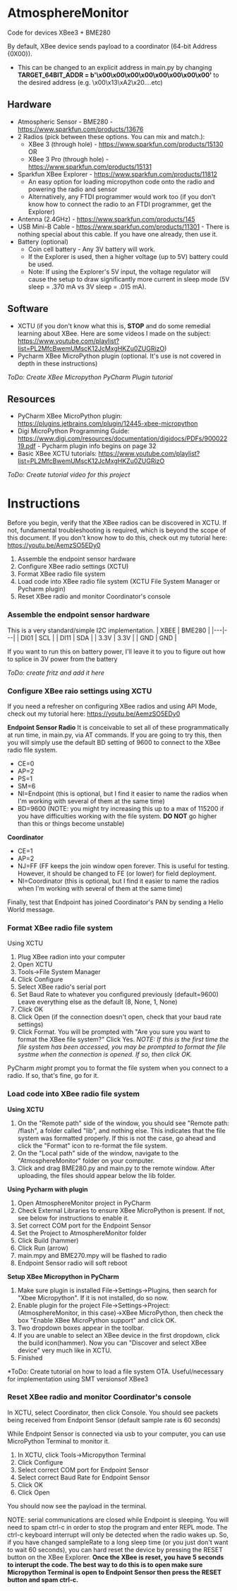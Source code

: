 # AtmosphereMonitor
Code for devices XBee3 + BME280

By default, XBee device sends payload to a coordinator (64-bit Address {0X00}). 
- This can be changed to an explicit address in main.py by changing **TARGET_64BIT_ADDR = b'\x00\x00\x00\x00\x00\x00\x00\x00'** to the desired address (e.g. \x00\x13\xA2\x20....etc)

## Hardware

- Atmospheric Sensor - BME280 - https://www.sparkfun.com/products/13676
- 2 Radios (pick between these options. You can mix and match.): 
  - XBee 3 (through hole) - https://www.sparkfun.com/products/15130 OR
  - XBee 3 Pro (through hole) - https://www.sparkfun.com/products/15131
- Sparkfun XBee Explorer - https://www.sparkfun.com/products/11812
  - An easy option for loading micropython code onto the radio and powering the radio and sensor
  - Alternatively, any FTDI programmer would work too (if you don't know how to connect the radio to an FTDI programmer, get the Explorer)
- Antenna (2.4GHz) - https://www.sparkfun.com/products/145
- USB Mini-B Cable - https://www.sparkfun.com/products/11301  - There is nothing special about this cable. If you have one already, then use it.
- Battery (optional)
    - Coin cell battery - Any 3V battery will work. 
    - If the Explorer is used, then a higher voltage (up to 5V) battery could be used. 
    - Note: If using the Explorer's 5V input, the voltage regulator will cause the setup to draw significantly more current in sleep mode (5V sleep = .370 mA vs 3V sleep = .015 mA). 

## Software 
- XCTU (if you don't know what this is, **STOP** and do some remedial learning about XBee. Here are some videos I made on the subject: https://www.youtube.com/playlist?list=PL2MfcBwemUMscK12JcMxgHKZu0ZUGRizO)
- Pycharm XBee MicroPython plugin (optional. It's use is not covered in depth in these instructions)

*ToDo: Create XBee Micropython PyCharm Plugin tutorial*

## Resources
- PyCharm XBee MicroPython plugin: https://plugins.jetbrains.com/plugin/12445-xbee-micropython
- Digi MicroPython Programming Guide: https://www.digi.com/resources/documentation/digidocs/PDFs/90002219.pdf  - Pycharm plugin info begins on page 32
- Basic XBee XCTU tutorials: https://www.youtube.com/playlist?list=PL2MfcBwemUMscK12JcMxgHKZu0ZUGRizO

*ToDo: Create tutorial video for this project*

# Instructions
Before you begin, verify that the XBee radios can be discovered in XCTU. If not, fundamental troubleshooting is required, which is beyond the scope of this document. If you don't know how to do this, check out my tutorial here: https://youtu.be/AemzSO5EDy0
1. Assemble the endpoint sensor hardware
2. Configure XBee radio settings (XCTU)
2. Format XBee radio file system
3. Load code into XBee radio file system (XCTU File System Manager or Pycharm plugin)
4. Reset XBee radio and monitor Coordinator's console

### Assemble the endpoint sensor hardware
This is a very standard/simple I2C implementation. 
| XBEE | BME280  |
|---|---|
| DI01  | SCL  |
|  DI11 | SDA  |
| 3.3V  | 3.3V  |
| GND  | GND  |

If you want to run this on battery power, I'll leave it to you to figure out how to splice in 3V power from the battery

*ToDo: create fritz and add it here*

### Configure XBee raio settings using XCTU
If you need a refresher on configuring XBee radios and using API Mode, check out my tutorial here: https://youtu.be/AemzSO5EDy0

**Endpoint Sensor Radio**
It is conceivable to set all of these programmatically at run time, in main.py, via AT commands. If you are going to try this, then you will simply use the default BD setting of 9600 to connect to the XBee radio file system.
- CE=0
- AP=2
- PS=1
- SM=6
- NI=Endpoint (this is optional, but I find it easier to name the radios when I'm working with several of them at the same time)
- BD=9600 (NOTE: you might try increasing this up to a max of 115200 if you have difficulties working with the file system. **DO NOT** go higher than this or things become unstable)

**Coordinator**
- CE=1
- AP=2
- NJ=FF (FF keeps the join window open forever. This is useful for testing. However, it should be changed to FE (or lower) for field deployment.
- NI=Coordinator (this is optional, but I find it easier to name the radios when I'm working with several of them at the same time)

Finally, test that Endpoint has joined Coordinator's PAN by sending a Hello World message. 


### Format XBee radio file system
Using XCTU
1. Plug XBee radion into your computer
2. Open XCTU
3. Tools->File System Manager
4. Click Configure
5. Select XBee radio's serial port
6. Set Baud Rate to whatever you configured previously (default=9600) Leave everything else as the default (8, None, 1, None)
7. Click OK
8. Click Open (if the connection doesn't open, check that your baud rate settings)
9. Click Format. You will be prompted with "Are you sure you want to format the XBee file system?" Click Yes. *NOTE: If this is the first time the file system has been accessed, you may be prompted to format the file systme when the connection is opened. If so, then click OK.*

PyCharm *might* prompt you to format the file system when you connect to a radio. If so, that's fine, go for it.

### Load code into XBee radio file system
**Using XCTU**
1. On the "Remote path" side of the window, you should see "Remote path: /flash", a folder called "lib", and nothing else. This indicates that the file system was formatted properly. If this is not the case, go ahead and click the "Format" icon to re-format the file system.
2. On the "Local path" side of the window, navigate to the "AtmosphereMonitor" folder on your computer.
3. Click and drag BME280.py and main.py to the remote window. After uploading, the files should appear below the lib folder.

**Using Pycharm with plugin**
1. Open AtmosphereMonitor project in PyCharm
2. Check External Libraries to ensure XBee MicroPython is present. If not, see below for instructions to enable it.
2. Set correct COM port for the Endpoint Sensor
3. Set the Project to AtmosphereMonitor folder
3. Click Build (hammer)
4. Click Run (arrow)
5. main.mpy and BME270.mpy will be flashed to radio
6. Endpoint Sensor radio will soft reboot

**Setup XBee Micropython in PyCharm**
1. Make sure plugin is installed File->Settings->Plugins, then search for "Xbee Micropython". If it is not installed, do so now.
2. Enable plugin for the project File->Settings->Project:<CurrentProjectName>(AtmosphereMonitor, in this case)->XBee MicroPython, then check the box "Enable XBee MicroPython support" and click OK.
3. Two dropdown boxes appear in the toolbar.
4. If you are unable to select an XBee device in the first dropdown, click the build icon(hammer). Now you can "Discover and select XBee device" very much like in XCTU.
5. Finished

*ToDo: Create tutorial on how to load a file system OTA. Useful/necessary for implementation using SMT versionsof XBee3

### Reset XBee radio and monitor Coordinator's console
In XCTU, select Coordinator, then click Console.
You should see packets being received from Endpoint Sensor (default sample rate is 60 seconds)

While Endpoint Sensor is connected via usb to your computer, you can use MicroPython Terminal to monitor it.
1. In XCTU, click Tools->Micropython Terminal
2. Click Configure
3. Select correct COM port for Endpoint Sensor
4. Select correct Baud Rate for Endpoint Sensor
5. Click OK
6. Click Open

You should now see the payload in the terminal. 

NOTE: serial communications are closed while Endpoint is sleeping. You will need to spam ctrl-c in order to stop the program and enter REPL mode. The ctrl-c keyboard interrupt will only be detected when the radio wakes up. So, if you have changed sampleRate to a long sleep time (or you just don't want to wait 60 seconds), you can hard reset the device by pressing the RESET button on the XBee Explorer. **Once the XBee is reset, you have 5 seconds to interupt the code. The best way to do this is to open make sure Micropython Terminal is open to Endpoint Sensor then press the RESET button and spam ctrl-c.**
